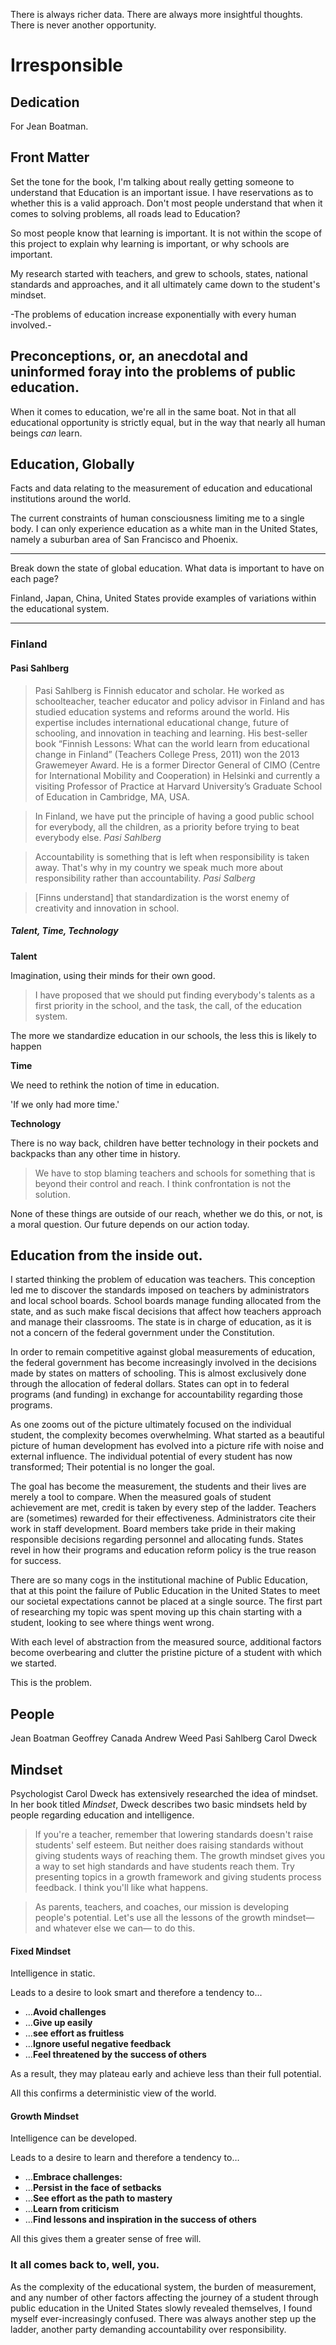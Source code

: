 



There is always richer data. 
There are always more insightful thoughts.
There is never another opportunity.

# Irresponsible

## Dedication

For Jean Boatman.

## Front Matter

Set the tone for the book, I'm talking about really getting someone to understand that Education is an important issue. I have reservations as to whether this is a valid approach. Don't most people understand that when it comes to solving problems, all roads lead to Education? 

So most people know that learning is important. It is not within the scope of this project to explain why learning is important, or why schools are important.

My research started with teachers, and grew to schools, states, national standards and approaches, and it all ultimately came down to the student's mindset. 

-The problems of education increase exponentially with every human involved.- 


## Preconceptions, or, an anecdotal and uninformed foray into the problems of public education.

When it comes to education, we're all in the same boat. Not in that all educational opportunity is strictly equal, but in the way that nearly all human beings _can_ learn.


## Education, Globally

Facts and data relating to the measurement of education and educational institutions around the world.

The current constraints of human consciousness limiting me to a single body. I can only experience education as a white man in the United States, namely a suburban area of San Francisco and Phoenix. 

---

Break down the state of global education. What data is important to have on each page?

Finland, Japan, China, United States provide examples of variations within the educational system.

---

### Finland

#### Pasi Sahlberg

>	Pasi Sahlberg is Finnish educator and scholar. He worked as schoolteacher, teacher educator and policy advisor in Finland and has studied education systems and reforms around the world. His expertise includes international educational change, future of schooling, and innovation in teaching and learning. His best-seller book “Finnish Lessons: What can the world learn from educational change in Finland” (Teachers College Press, 2011) won the 2013 Grawemeyer Award. He is a former Director General of CIMO (Centre for International Mobility and Cooperation) in Helsinki and currently a visiting Professor of Practice at Harvard University’s Graduate School of Education in Cambridge, MA, USA.

> In Finland, we have put the principle of having a good public school for everybody, all the children, as a priority before trying to beat everybody else.
> <cite>Pasi Sahlberg</cite>

> Accountability is something that is left when responsibility is taken away. That's why in my country we speak much more about responsibility rather than accountability.
> <cite>Pasi Salberg</cite>

> [Finns understand] that standardization is the worst enemy of creativity and innovation in school.


##### Talent, Time, Technology

**Talent**

Imagination, using their minds for their own good.

> I have proposed that we should put finding everybody's talents as a first priority in the school, and the task, the call, of the education system.

The more we standardize education in our schools, the less this is likely to happen

**Time**

We need to rethink the notion of time in education.

'If we only had more time.'

**Technology**

There is no way back, children have better technology in their pockets and backpacks than any other time in history.

> We have to stop blaming teachers and schools for something that is beyond their control and reach. I think confrontation is not the solution.

None of these things are outside of our reach, whether we do this, or not, is a moral question. Our future depends on our action today.





## Education from the inside out.

I started thinking the problem of education was teachers. This conception led me to discover the standards imposed on teachers by administrators and local school boards. School boards manage funding allocated from the state, and as such make fiscal decisions that affect how teachers approach and manage their classrooms. The state is in charge of education, as it is not a concern of the federal government under the Constitution.

In order to remain competitive against global measurements of education, the federal government has become increasingly involved in the decisions made by states on matters of schooling. This is almost exclusively done through the allocation of federal dollars. States can opt in to federal programs (and funding) in exchange for accountability regarding those programs. 

As one zooms out of the picture ultimately focused on the individual student, the complexity becomes overwhelming. What started as a beautiful picture of human development has evolved into a picture rife with noise and external influence. The individual potential of every student has now transformed; Their potential is no longer the goal. 

The goal has become the measurement, the students and their lives are merely a tool to compare. When the measured goals of student achievement are met, credit is taken by every step of the ladder. Teachers are (sometimes) rewarded for their effectiveness. Administrators cite their work in staff development. Board members take pride in their making responsible decisions regarding personnel and allocating funds. States revel in how their programs and education reform policy is the true reason for success.

There are so many cogs in the institutional machine of Public Education, that at this point the failure of Public Education in the United States to meet our societal expectations cannot be placed at a single source. The first part of researching my topic was spent moving up this chain starting with a student, looking to see where things went wrong. 

With each level of abstraction from the measured source, additional factors become overbearing and clutter the pristine picture of a student with which we started.

This is the problem.

## People

Jean Boatman
Geoffrey Canada
Andrew Weed
Pasi Sahlberg
Carol Dweck

## Mindset

Psychologist Carol Dweck has extensively researched the idea of mindset. In her book titled _Mindset_, Dweck describes two basic mindsets held by people regarding education and intelligence.

> If you're a teacher, remember that lowering standards doesn't raise students' self esteem. But neither does raising standards without giving students ways of reaching them. The growth mindset gives you a way to set high standards and have students reach them. Try presenting topics in a growth framework and giving students process feedback. I think you'll like what happens.

> As parents, teachers, and coaches, our mission is developing people's potential. Let's use all the lessons of the growth mindset— and whatever else we can— to do this.

#### Fixed Mindset

Intelligence in static.

Leads to a desire to look smart and therefore a tendency to...

- …**Avoid challenges**
- …**Give up easily**
- …**see effort as fruitless**
- …**Ignore useful negative feedback**
- …**Feel threatened by the success of others**

As a result, they may plateau early
and achieve less than their full potential.

All this confirms a deterministic view of the world.

#### Growth Mindset

Intelligence can be developed.

Leads to a desire to learn and therefore a tendency to…

- …**Embrace challenges:**
- …**Persist in the face of setbacks**
- …**See effort as the path to mastery**
- …**Learn from criticism**
- …**Find lessons and inspiration in the success of others**

All this gives them a greater sense of free will.


### It all comes back to, well, you.

As the complexity of the educational system, the burden of measurement, and any number of other factors affecting the journey of a student through public education in the United States slowly revealed themselves, I found myself ever-increasingly confused. There was always another step up the ladder, another party demanding accountability over responsibility. 









